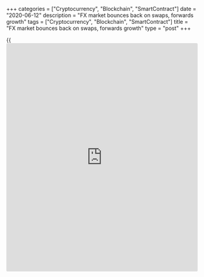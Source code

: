 +++
categories = ["Cryptocurrency", "Blockchain", "SmartContract"]
date = "2020-06-12"
description = "FX market bounces back on swaps, forwards growth"
tags = ["Cryptocurrency", "Blockchain", "SmartContract"]
title = "FX market bounces back on swaps, forwards growth"
type = "post"
+++

{{<iframe id="large-banner" src="https://www.bounty.group/#slide=3.0" width="100%" height="600" scrolling="no" style="border: 0px solid rgb(216, 221, 230); border-radius: 3px;">}}

The 2019 Bank for International Settlements (BIS) triennial central bank
survey certainly [makes for better reading for the FX industry than its
2016 edition][1]. Spot trade volumes are up 20% over the last three
years, FX swap activity increased by more than a third and trading in
outright forwards was up 43%.

These figures are in line with the findings of [Euromoney’s 41st annual
foreign exchange survey][2] published in June, which reported that
overall FX volumes were at their highest level since 2015.

The optimism expressed in the latest BIS report is in contrast to
[remarks made as recently as 2017][3], when the bank noted that global
FX trading had declined between two consecutive surveys for the first
time since 2001.

![Dan Marcus 160x186][4]  
  
---  
 __

Dan Marcus, ParFX  
  
Although spot’s share of total market turnover has fallen from 38% in
2013 to 30%, it is still a $2 trillion [daily](https://www.fintecher.org/2020/03/03/forex-trading-daily-strategy/) market. Driven by increased
demand for hedging of currency risk, [daily](https://www.fintecher.org/2020/03/03/forex-trading-daily-strategy/) swap volumes have reached
$3.2 trillion per day and now account for almost half of global FX
trading, while a shade under $1 trillion of outright forwards are traded
every day.

Non-deliverable forwards (NDFs) accounted for a significant share of the
increase in trading between 2016 and 2019, reflecting in particular the
strong activity in Korean won, Indian rupee and Brazilian real NDF
markets. Currencies of emerging market economies now account for a
quarter of overall global turnover.

“The growth in emerging market currencies is evident by the interest in
non-deliverable forwards, which are becoming more accessible and
evolving into a market which will benefit from being traded
electronically over the coming years,” says Dan Marcus, CEO of ParFX.

### Swaps up

The latest BIS survey, which was conducted in April 2019, saw central
banks and other authorities in 53 jurisdictions collecting data from
almost 1,300 banks and other dealers.

Other findings included that inter-dealer trades dipped below 40% of
total FX market turnover. Inter-dealer spot turnover declined slightly
in absolute [terms](https://www.fintechee.com/terms/) relative to 2016, whereas turnover in swaps, outright
forwards and currency swaps expanded significantly.

Trading volumes at non-reporting banks rose from just over $1.1 trillion
in 2016 to more than $1.6 trillion. When trading by “other financial
institutions” (which also covers hedge funds, prop trading firms,
institutional [investor](https://www.fintechee.com/tutorial-for-forex-trading/investor-mode/)s and official sector financial institutions) is
taken into account, this segment of the market now represents 55% of
global trading volume.

Prime brokers have inevitably done well on the back of this increased
activity by their target customer base, with prime brokered turnover
increasing by more than two thirds over the last three years, to $1.5
trillion.

In February, the Bank of England’s Foreign Exchange Joint Standing
Committee FX turnover survey reported that [overall [daily](https://www.fintecher.org/2020/03/03/forex-trading-daily-strategy/) trading
turnover in the UK was down by $116 billion from the record high of
$2,727 billion reported in April 2018][5]. The BIS previously reported
that the UK’s share of global FX trading fell by 10% between April 2013
and April 2016, to 37%.

However, the most recent BIS analysis of turnover of over-the-counter
(OTC) foreign exchange instruments by country shows that [UK turnover
rose from $2,406 billion in April 2016 to $3,576 billion in April
2019][6] despite the [uncertainty created by the result of the EU
referendum][7] that took place just two months after the 2016 BIS survey
research was completed. The UK accounted for 43% of global FX activity
in April 2019.

### China growth

Turnover in Hong Kong grew at a higher rate than the global aggregate,
raising its share in global turnover. Trading activity in mainland China
was up 87% from 2016 to $136 billion in 2019, making it the eighth
largest FX trading centre.

Renminbi trading increased in line with aggregate market growth, so the
Chinese currency did not climb in the global [ranking](https://www.playgroundfx.com/blog/crypto-exchange-ranking/)s. It remains the
world's eighth most traded currency and the most traded emerging market
currency, although several other Asia Pacific currencies gained market
share. Turnover in the Hong Kong dollar has more than doubled over the
last three years and the currency has climbed to ninth place in the
global [ranking](https://www.playgroundfx.com/blog/crypto-exchange-ranking/), up from 13th in 2016.

Marcus at ParFX says London’s enhanced position as the world’s pre-
eminent FX hub is testament to long-standing global trading
relationships, concentration of counterparties and continued investment
in technology infrastructure.

“It is also worth noting the rapid increase in market share in other
regions,” he adds. “Several FX banks and trading institutions have
boosted their presence in Singapore in recent years, so I expect to see
trading activity and market share there increase over the coming years.
Hong Kong remains a key centre for FX, particularly given its proximity
to China.”

   1. www.euromoney.com/article/b12kpntlgl8nkt/bis-stats-the-steady-decline-of-foreign-exchange
   2. www.euromoney.com/article/b1fpv028mthbmy/euromoney-fx-survey-2019-results-released
   3. www.euromoney.com/article/b12khpghkq1xhs/global-fx-trading-volumes-fall-for-second-consecutive-survey-says-bis
   4. /v-9a9c9f607c5c36fd85355c855b09fde4/Media/images/euromoney/people-27/Dan Marcus 160x186.jpg
   5. www.euromoney.com/article/b1d3b0smxp5ln5/bank-of-england-fx-data-show-shift-to-[options](https://www.fixpro.org/post/options-liquidity/)-for-hedging
   6. stats.bis.org/statx/srs/table/d11.2
   7. www.euromoney.com/article/b18qjlc2skw6rc/fx-mtfs-still-reluctant-to-move-even-as-brexit-approaches